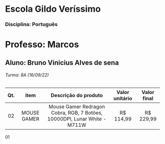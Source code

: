 # Escola Gildo Veríssimo
### Disciplina: Português
# Professo: Marcos
## Aluno: Bruno Vinicius Alves de sena

###### Turma: 8A           (16/09/22)

|Qt.|item|Descrição do produto|Valor unitário|Valor final|
|:--:|:--:|:--:|:--:|:--:|
02|MOUSE GAMER|Mouse Gamer Redragon Cobra, RGB, 7 Botões, 10000DPI, Lunar White - M711W|R$ 114,99| R$ 229,99
01